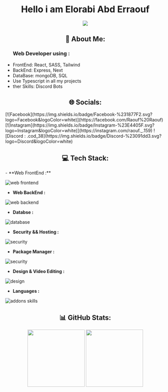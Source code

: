 <h1 align="center">Hello i am Elorabi Abd Erraouf</h1>

<p align="center">
  <img src="https://readme-typing-svg.herokuapp.com?font=Fira+Code&size=25&pause=1000&center=true&width=435&lines=Full+Stack+Web+Developer;Discord.js+Enthusiast;Lover+of+TypeScript+%26+Bun" />
</p>


<h2 align="center">💫 About Me:</h2>
<ul>
  <h3><bold>Web Developer using :</bold></h3>
  <li>FrontEnd: React, SASS, Tailwind</li>
  <li>BackEnd: Express, Next</li>
  <li>DataBase: mongoDB, SQL</li>
  <li>Use Typescript in all my projects</li>
  <li>ther Skills: Discord Bots</li>
</ul>

<h2 align="center">🌐 Socials:</h2>
[![Facebook](https://img.shields.io/badge/Facebook-%231877F2.svg?logo=Facebook&logoColor=white)](https://facebook.com/Raouf%20Raouf) 
[![Instagram](https://img.shields.io/badge/Instagram-%23E4405F.svg?logo=Instagram&logoColor=white)](https://instagram.com/raouf._.159) 
![Discord : .cod_38](https://img.shields.io/badge/Discord-%23091dd3.svg?logo=Discord&logoColor=white)

<h2 align="center">💻 Tech Stack:</h2>
- **Web FrontEnd :**
<p>
  <img src="https://skillicons.dev/icons?i=react,html,css,sass,ts,tailwind" alt="web frontend"/>
</p>

- **Web BackEnd :**
<p>
  <img src="https://skillicons.dev/icons?i=express,next,ts,nodejs" alt="web backend"/>
</p>

- **Databse :**
<p>
  <img src="https://skillicons.dev/icons?i=mongodb,wordpress,mysql" alt="database"/>
</p>

- **Security && Hosting :**
<p>
  <img src="https://skillicons.dev/icons?i=vercel,netlify" alt="security"/>
</p>

- **Package Manager :**
<p>
  <img src="https://skillicons.dev/icons?i=npm,bun,yarn,pnpm" alt="security"/>
</p>

- **Design & Video Editing :**
<p>
  <img src="https://skillicons.dev/icons?i=figma,ps,pr" alt="design"/>
</p>

- **Languages :**
<img src="https://skillicons.dev/icons?i=js,py,php,c,lua" alt="addons skills" align="center"/>

<h2 align="center">📊 GitHub Stats:</h2>
<div align="center">
  <img src="https://github-readme-stats.vercel.app/api?username=RoBoCRAFTYT01&show_icons=true&theme=tokyonight" height="180px"/>
  <img src="https://github-readme-streak-stats.herokuapp.com/?user=RoBoCRAFTYT01&theme=tokyonight" height="180px"/>
</div>

